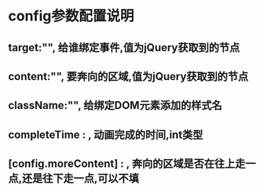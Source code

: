 # config参数配置说明

## target:"", 	 给谁绑定事件,值为jQuery获取到的节点

## content:"",   要奔向的区域,值为jQuery获取到的节点

## className:"", 给绑定DOM元素添加的样式名

## completeTime : , 动画完成的时间,int类型

## [config.moreContent] : , 奔向的区域是否在往上走一点,还是往下走一点,可以不填